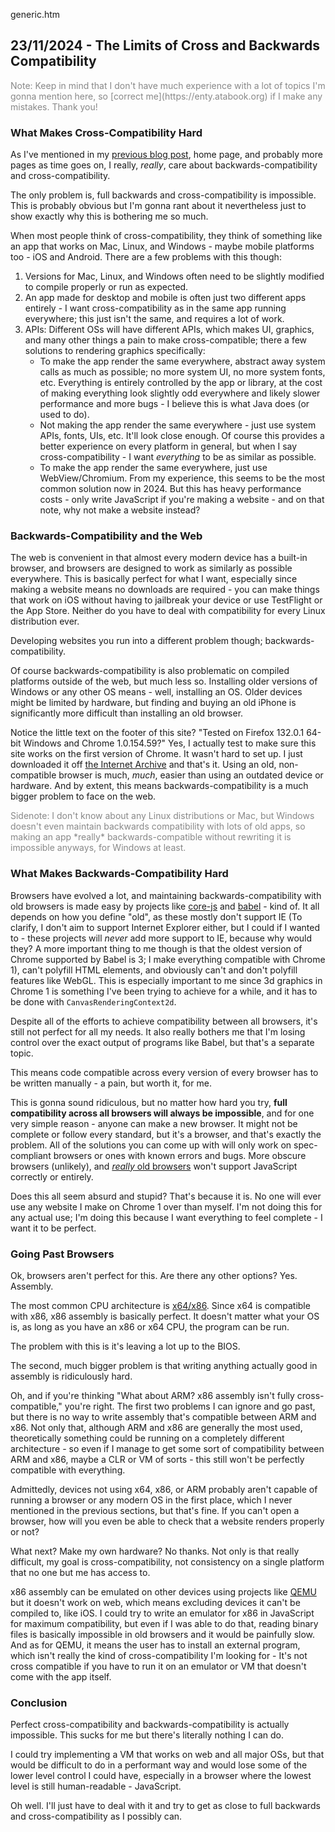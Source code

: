 generic.htm

## 23/11/2024 - The Limits of Cross and Backwards Compatibility

<div style="color:#888">
Note: Keep in mind that I don't have much experience with a lot of topics I'm gonna mention here, so [correct me](https://enty.atabook.org) if I make any mistakes. Thank you!
</div>

### What Makes Cross-Compatibility Hard

As I've mentioned in my [previous blog post](/notes/2024/11/17.htm), home page, and probably more pages as time goes on, I really, *really*, care about backwards-compatibility and cross-compatibility.

The only problem is, full backwards and cross-compatibility is impossible. This is probably obvious but I'm gonna rant about it nevertheless just to show exactly why this is bothering me so much.

When most people think of cross-compatibility, they think of something like an app that works on Mac, Linux, and Windows - maybe mobile platforms too - iOS and Android. There are a few problems with this though:

1. Versions for Mac, Linux, and Windows often need to be slightly modified to compile properly or run as expected.
2. An app made for desktop and mobile is often just two different apps entirely - I want cross-compatibility as in the same app running everywhere; this just isn't the same, and requires a lot of work.
3. APIs: Different OSs will have different APIs, which makes UI, graphics, and many other things a pain to make cross-compatible; there a few solutions to rendering graphics specifically:
    - To make the app render the same everywhere, abstract away system calls as much as possible; no more system UI, no more system fonts, etc. Everything is entirely controlled by the app or library, at the cost of making everything look slightly odd everywhere and likely slower performance and more bugs - I believe this is what Java does (or used to do).
    - Not making the app render the same everywhere - just use system APIs, fonts, UIs, etc. It'll look close enough. Of course this provides a better experience on every platform in general, but when I say cross-compatibility - I want *everything* to be as similar as possible.
    - To make the app render the same everywhere, just use WebView/Chromium. From my experience, this seems to be the most common solution now in 2024. But this has heavy performance costs - only write JavaScript if you're making a website - and on that note, why not make a website instead?

### Backwards-Compatibility and the Web

The web is convenient in that almost every modern device has a built-in browser, and browsers are designed to work as similarly as possible everywhere. This is basically perfect for what I want, especially since making a website means no downloads are required - you can make things that work on iOS without having to jailbreak your device or use TestFlight or the App Store. Neither do you have to deal with compatibility for every Linux distribution ever.

Developing websites you run into a different problem though; backwards-compatibility.

Of course backwards-compatibility is also problematic on compiled platforms outside of the web, but much less so. Installing older versions of Windows or any other OS means - well, installing an OS. Older devices might be limited by hardware, but finding and buying an old iPhone is significantly more difficult than installing an old browser.

Notice the little text on the footer of this site? "Tested on Firefox 132.0.1 64-bit Windows and Chrome 1.0.154.59?" Yes, I actually test to make sure this site works on the first version of Chrome. It wasn't hard to set up. I just downloaded it off [the Internet Archive](https://archive.org/details/chrome1.0) and that's it. Using an old, non-compatible browser is much, *much*, easier than using an outdated device or hardware. And by extent, this means backwards-compatibility is a much bigger problem to face on the web.

<div style="color:#888">
Sidenote: I don't know about any Linux distributions or Mac, but Windows doesn't even maintain backwards compatibility with lots of old apps, so making an app *really* backwards-compatible without rewriting it is impossible anyways, for Windows at least.
</div>

### What Makes Backwards-Compatibility Hard

Browsers have evolved a lot, and maintaining backwards-compatibility with old browsers is made easy by projects like [core-js](https://github.com/zloirock/core-js) and [babel](https://babeljs.io/) - kind of. It all depends on how you define "old", as these mostly don't support IE (To clarify, I don't aim to support Internet Explorer either, but I could if I wanted to - these projects will *never* add more support to IE, because why would they? A more important thing to me though is that the oldest version of Chrome supported by Babel is 3; I make everything compatible with Chrome 1), can't polyfill HTML elements, and obviously can't and don't polyfill features like WebGL. This is especially important to me since 3d graphics in Chrome 1 is something I've been trying to achieve for a while, and it has to be done with `CanvasRenderingContext2d`.

Despite all of the efforts to achieve compatibility between all browsers, it's still not perfect for all my needs. It also really bothers me that I'm losing control over the exact output of programs like Babel, but that's a separate topic.

This means code compatible across every version of every browser has to be written manually - a pain, but worth it, for me.

This is gonna sound ridiculous, but no matter how hard you try, **full compatibility across all browsers will always be impossible**, and for one very simple reason - anyone can make a new browser. It might not be complete or follow every standard, but it's a browser, and that's exactly the problem. All of the solutions you can come up with will only work on spec-compliant browsers or ones with known errors and bugs. More obscure browsers (unlikely), and [*really* old browsers](https://en.wikipedia.org/wiki/ViolaWWW) won't support JavaScript correctly or entirely.

Does this all seem absurd and stupid? That's because it is. No one will ever use any website I make on Chrome 1 over than myself. I'm not doing this for any actual use; I'm doing this because I want everything to feel complete - I want it to be perfect.

### Going Past Browsers

Ok, browsers aren't perfect for this. Are there any other options? Yes. Assembly.

The most common CPU architecture is [x64/x86](https://www.windriver.com/solutions/learning/leading-processor-architectures). Since x64 is compatible with x86, x86 assembly is basically perfect. It doesn't matter what your OS is, as long as you have an x86 or x64 CPU, the program can be run.

The problem with this is it's leaving a lot up to the BIOS.

The second, much bigger problem is that writing anything actually good in assembly is ridiculously hard.

Oh, and if you're thinking "What about ARM? x86 assembly isn't fully cross-compatible," you're right. The first two problems I can ignore and go past, but there is no way to write assembly that's compatible between ARM and x86. Not only that, although ARM and x86 are generally the most used, theoretically something could be running on a completely different architecture - so even if I manage to get some sort of compatibility between ARM and x86, maybe a CLR or VM of sorts - this still won't be perfectly compatible with everything.

Admittedly, devices not using x64, x86, or ARM probably aren't capable of running a browser or any modern OS in the first place, which I never mentioned in the previous sections, but that's fine. If you can't open a browser, how will you even be able to check that a website renders properly or not?

What next? Make my own hardware? No thanks. Not only is that really difficult, my goal is cross-compatibility, not consistency on a single platform that no one but me has access to.

x86 assembly can be emulated on other devices using projects like [QEMU](https://www.qemu.org/) but it doesn't work on web, which means excluding devices it can't be compiled to, like iOS. I could try to write an emulator for x86 in JavaScript for maximum compatibility, but even if I was able to do that, reading binary files is basically impossible in old browsers and it would be painfully slow. And as for QEMU, it means the user has to install an external program, which isn't really the kind of cross-compatibility I'm looking for - It's not cross compatible if you have to run it on an emulator or VM that doesn't come with the app itself.

### Conclusion

Perfect cross-compatibility and backwards-compatibility is actually impossible. This sucks for me but there's literally nothing I can do.

I could try implementing a VM that works on web and all major OSs, but that would be difficult to do in a performant way and would lose some of the lower level control I could have, especially in a browser where the lowest level is still human-readable - JavaScript.

Oh well. I'll just have to deal with it and try to get as close to full backwards and cross-compatibility as I possibly can.